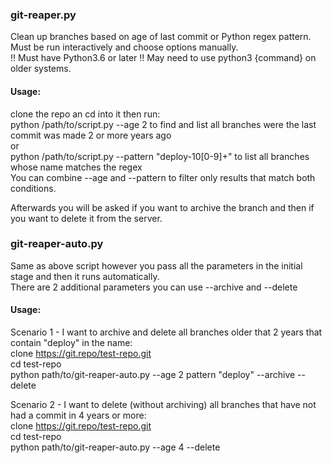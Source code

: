 ### git-reaper.py  
Clean up branches based on age of last commit or Python regex pattern.  
Must be run interactively and choose options manually.  
!! Must have Python3.6 or later !! May need to use python3 {command} on older systems.  

#### Usage:
clone the repo an cd into it then run:  
python /path/to/script.py --age 2 to find and list all branches were the last commit was made 2 or more years ago  
or  
python /path/to/script.py --pattern "deploy-10[0-9]+" to list all branches whose name matches the regex  
You can combine --age and --pattern to filter only results that match both conditions.  

Afterwards you will be asked if you want to archive the branch and then if you want to delete it from the server.  

### git-reaper-auto.py  
Same as above script however you pass all the parameters in the initial stage and then it runs automatically.  
There are 2 additional parameters you can use --archive and --delete  

#### Usage:  
Scenario 1 - I want to archive and delete all branches older that 2 years that contain "deploy" in the name:  
clone https://git.repo/test-repo.git  
cd test-repo  
python path/to/git-reaper-auto.py --age 2 pattern "deploy" --archive --delete

Scenario 2 - I want to delete (without archiving) all branches that have not had a commit in 4 years or more:  
clone https://git.repo/test-repo.git  
cd test-repo  
python path/to/git-reaper-auto.py --age 4 --delete
